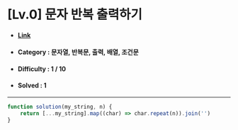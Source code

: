 # [Lv.0] 문자 반복 출력하기  
* #### [Link](https://school.programmers.co.kr/learn/courses/30/lessons/120825)
* #### Category : 문자열, 반복문, 출력, 배열, 조건문
* #### Difficulty : 1 / 10  
* #### Solved : 1

<hr />

```js
function solution(my_string, n) {
    return [...my_string].map((char) => char.repeat(n)).join('')
}
```
